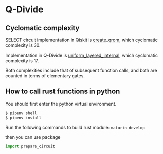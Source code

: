 # Q-Divide

## Cyclomatic complexity

SELECT circuit implementation in Qiskit is [create_qrom](./pyimpl/qrom.py#L110), which cyclomatic complexity is 30.

Implementation in Q-Divide is [uniform_layered_internal](./src/pyfunctions/internal.rs#L7), which cyclomatic complexity is 17.

Both complexities include that of subsequent function calls, and both are counted in terms of elementary gates.

## How to call rust functions in python


You should first enter the python virtual environment.

```sh
$ pipenv shell
$ pipenv install
```

Run the following commands to build rust module:
`maturin develop`

then you can use package

```python
import prepare_circuit
```
